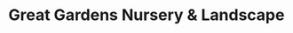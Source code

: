 ---
title: "Great Gardens Nursery & Landscape"
url: /wilson/great-gardens-nursery-and-landscape/
shop: garden centre
---